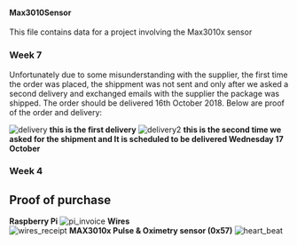 #### Max3010Sensor
This file contains data for a project involving the Max3010x sensor
### Week 7
Unfortunately due to some misunderstanding with the supplier, the first time the order was placed, the shippment was not sent and only after we asked a second delivery and exchanged emails with the supplier the package was shipped.
The order should be delivered 16th October 2018.
Below are proof of the order and delivery:

![delivery](https://user-images.githubusercontent.com/43187603/47047928-ff022480-d166-11e8-8d6f-1728315acda6.PNG)
**this is the first delivery**
![delivery2](https://user-images.githubusercontent.com/43187603/47048066-47b9dd80-d167-11e8-9640-52cad40db99c.PNG)
**this is the second time we asked for the shipment and It is scheduled to be delivered Wednesday 17 October** 



### Week 4
## Proof of purchase
**Raspberry Pi**
![pi_invoice](https://user-images.githubusercontent.com/43187603/46380020-c5adbd00-c66e-11e8-900e-35b367c0bb0c.jpg)
**Wires**<br>
![wires_receipt](https://user-images.githubusercontent.com/43187603/46379957-867f6c00-c66e-11e8-8fb0-836faa98e8e6.jpg)
**MAX3010x Pulse & Oximetry sensor (0x57)**
![heart_beat](https://user-images.githubusercontent.com/43187603/46379917-65b71680-c66e-11e8-970e-56de38003e65.png)

